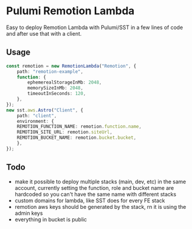 # Pulumi Remotion Lambda

Easy to deploy Remotion Lambda with Pulumi/SST in a few lines of code and after use that with a client.

## Usage 

```ts
const remotion = new RemotionLambda("Remotion", {
    path: "remotion-example",
    function: {
        ephemerealStorageInMb: 2048,
        memorySizeInMb: 2048,
        timeoutInSeconds: 120,
    },
});
new sst.aws.Astro("Client", {
    path: "client",
    environment: {
    REMOTION_FUNCTION_NAME: remotion.function.name,
    REMOTION_SITE_URL: remotion.siteUrl,
    REMOTION_BUCKET_NAME: remotion.bucket.bucket,
    },
});
```

## Todo
- make it possible to deploy multiple stacks (main, dev, etc) in the same account, currently setting the function, role and bucket name are hardcoded so you can't have the same name with different stacks
- custom domains for lambda, like SST does for every FE stack
- remotion aws keys should be generated by the stack, rn it is using the admin keys
- everything in bucket is public
